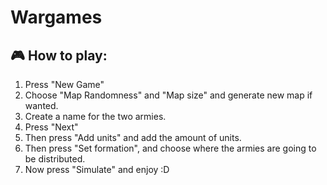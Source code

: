 # Wargames
## 🎮 How to play: 
1. Press "New Game"
2. Choose "Map Randomness" and "Map size" and generate new map if wanted.
3. Create a name for the two armies.
4. Press "Next"
5. Then press "Add units" and add the amount of units.
6. Then press "Set formation", and choose where the armies are going to be distributed.
7. Now press "Simulate" and enjoy :D